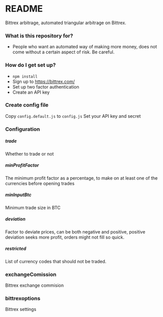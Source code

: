 # README #

Bittrex arbitrage, automated triangular arbitrage on Bittrex.

### What is this repository for? ###
* People who want an automated way of making more money, does not come without a certain aspect of risk. Be careful.

### How do I get set up? ###
* `npm install`
* Sign up to https://bittrex.com/
* Set up two factor authentication
* Create an API key

### Create config file ###
Copy `config.default.js` to `config.js`
Set your API key and secret

### Configuration ###

##### trade #####
Whether to trade or not

##### minProfitFactor ######
The minimum profit factor as a percentage, to make on at least one of the currencies before opening trades

##### minInputBtc #####
Minimum trade size in BTC

##### deviation #####
Factor to deviate prices, can be both negative and positive, positive deviation seeks more profit, orders might not fill so quick.

##### restricted #####
List of currency codes that should not be traded.

### exchangeComission ###
Bittrex exchange commision

### bittrexoptions ###
Bittrex settings